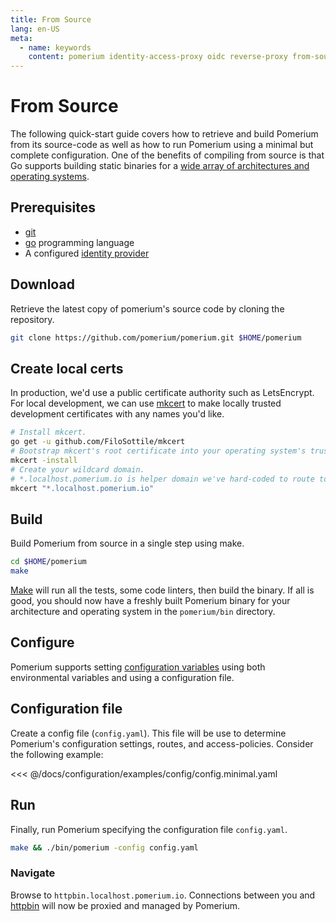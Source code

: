```yaml
---
title: From Source
lang: en-US
meta:
  - name: keywords
    content: pomerium identity-access-proxy oidc reverse-proxy from-source
---
```


# From Source

The following quick-start guide covers how to retrieve and build Pomerium from its source-code as well as how to run Pomerium using a minimal but complete configuration. One of the benefits of compiling from source is that Go supports building static binaries for a [wide array of architectures and operating systems](https://gist.github.com/asukakenji/f15ba7e588ac42795f421b48b8aede63).

## Prerequisites

- [git](https://git-scm.com/)
- [go](https://golang.org/doc/install) programming language
- A configured [identity provider]

## Download

Retrieve the latest copy of pomerium's source code by cloning the repository.

```bash
git clone https://github.com/pomerium/pomerium.git $HOME/pomerium
```

## Create local certs

In production, we'd use a public certificate authority such as LetsEncrypt. For local development, we can use [mkcert](https://mkcert.dev/) to make locally trusted development certificates with any names you'd like.

```bash
# Install mkcert.
go get -u github.com/FiloSottile/mkcert
# Bootstrap mkcert's root certificate into your operating system's trust store.
mkcert -install
# Create your wildcard domain.
# *.localhost.pomerium.io is helper domain we've hard-coded to route to localhost
mkcert "*.localhost.pomerium.io"
```

## Build

Build Pomerium from source in a single step using make.

```bash
cd $HOME/pomerium
make
```

[Make] will run all the tests, some code linters, then build the binary. If all is good, you should now have a freshly built Pomerium binary for your architecture and operating system in the `pomerium/bin` directory.

## Configure

Pomerium supports setting [configuration variables] using both environmental variables and using a configuration file.

## Configuration file

Create a config file (`config.yaml`). This file will be use to determine Pomerium's configuration settings, routes, and access-policies. Consider the following example:

<<< @/docs/configuration/examples/config/config.minimal.yaml

## Run

Finally, run Pomerium specifying the configuration file `config.yaml`.

```bash
make && ./bin/pomerium -config config.yaml
```

### Navigate

Browse to `httpbin.localhost.pomerium.io`. Connections between you and [httpbin] will now be proxied and managed by Pomerium.

[configuration variables]: ../../configuration/readme.md
[httpbin]: https://httpbin.org/
[identity provider]: ../docs/identity-providers/
[make]: https://en.wikipedia.org/wiki/Make_(software)
[wild-card tls certificate]: ../reference/certificates.md
